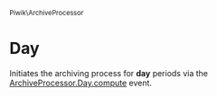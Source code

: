 <small>Piwik\ArchiveProcessor</small>

Day
===

Initiates the archiving process for **day** periods via the [ArchiveProcessor.Day.compute](#) event.

